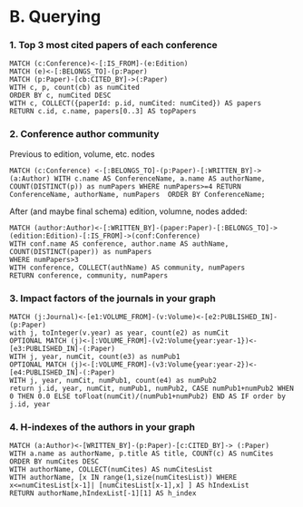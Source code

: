 # B. Querying

### 1. Top 3 most cited papers of each conference
```Cypher
MATCH (c:Conference)<-[:IS_FROM]-(e:Edition)
MATCH (e)<-[:BELONGS_TO]-(p:Paper)
MATCH (p:Paper)-[cb:CITED_BY]->(:Paper)
WITH c, p, count(cb) as numCited
ORDER BY c, numCited DESC
WITH c, COLLECT({paperId: p.id, numCited: numCited}) AS papers
RETURN c.id, c.name, papers[0..3] AS topPapers
```

### 2. Conference author community
Previous to edition, volume, etc. nodes
```Cypher
MATCH (c:Conference) <-[:BELONGS_TO]-(p:Paper)-[:WRITTEN_BY]-> (a:Author) WITH c.name AS ConferenceName, a.name AS authorName, COUNT(DISTINCT(p)) as numPapers WHERE numPapers>=4 RETURN ConferenceName, authorName, numPapers  ORDER BY ConferenceName;
```
After (and maybe final schema) edition, volumne, nodes added:
```Cypher
MATCH (author:Author)<-[:WRITTEN_BY]-(paper:Paper)-[:BELONGS_TO]->(edition:Edition)-[:IS_FROM]->(conf:Conference)
WITH conf.name AS conference, author.name AS authName, COUNT(DISTINCT(paper)) as numPapers
WHERE numPapers>3
WITH conference, COLLECT(authName) AS community, numPapers
RETURN conference, community, numPapers
```


### 3. Impact factors of the journals in your graph 
```Cypher
MATCH (j:Journal)<-[e1:VOLUME_FROM]-(v:Volume)<-[e2:PUBLISHED_IN]-(p:Paper)
with j, toInteger(v.year) as year, count(e2) as numCit
OPTIONAL MATCH (j)<-[:VOLUME_FROM]-(v2:Volume{year:year-1})<-[e3:PUBLISHED_IN]-(:Paper)
WITH j, year, numCit, count(e3) as numPub1
OPTIONAL MATCH (j)<-[:VOLUME_FROM]-(v3:Volume{year:year-2})<-[e4:PUBLISHED_IN]-(:Paper)
WITH j, year, numCit, numPub1, count(e4) as numPub2
return j.id, year, numCit, numPub1, numPub2, CASE numPub1+numPub2 WHEN 0 THEN 0.0 ELSE toFloat(numCit)/(numPub1+numPub2) END AS IF order by j.id, year
```
### 4. H-indexes of the authors in your graph
```Cypher
MATCH (a:Author)<-[WRITTEN_BY]-(p:Paper)-[c:CITED_BY]-> (:Paper)
WITH a.name as authorName, p.title AS title, COUNT(c) AS numCites 
ORDER BY numCites DESC
WITH authorName, COLLECT(numCites) AS numCitesList
WITH authorName, [x IN range(1,size(numCitesList)) WHERE x<=numCitesList[x-1]| [numCitesList[x-1],x] ] AS hIndexList
RETURN authorName,hIndexList[-1][1] AS h_index

```

